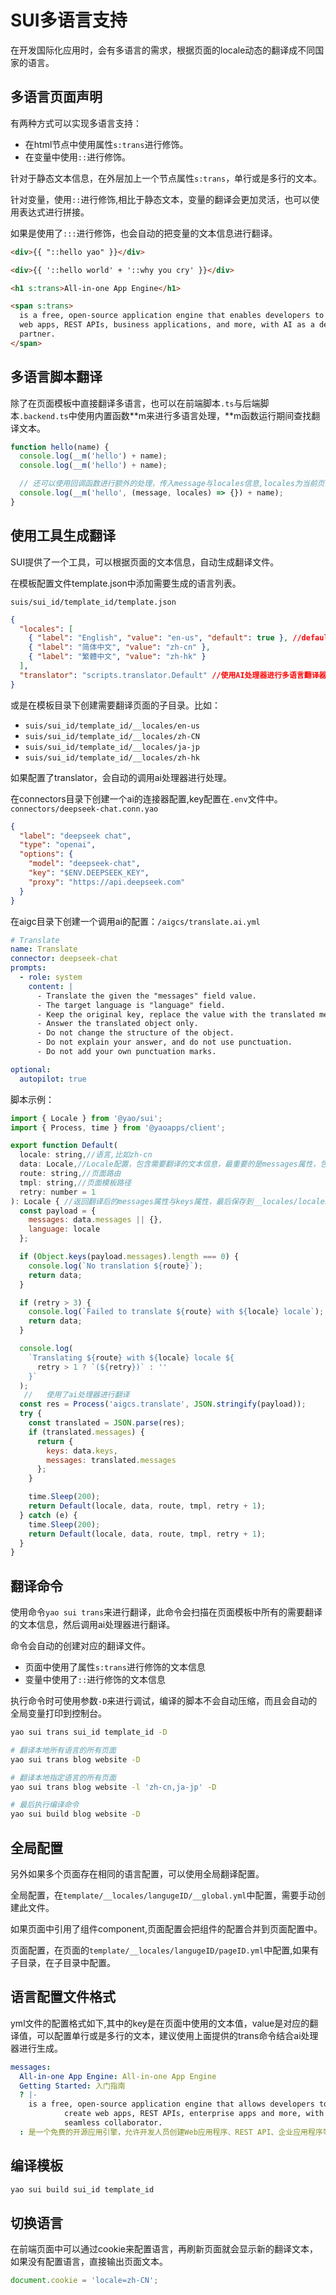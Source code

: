 # SUI多语言支持

在开发国际化应用时，会有多语言的需求，根据页面的locale动态的翻译成不同国家的语言。

## 多语言页面声明

有两种方式可以实现多语言支持：

- 在html节点中使用属性`s:trans`进行修饰。
- 在变量中使用`::`进行修饰。

针对于静态文本信息，在外层加上一个节点属性`s:trans`，单行或是多行的文本。

针对变量，使用`::`进行修饰,相比于静态文本，变量的翻译会更加灵活，也可以使用表达式进行拼接。

如果是使用了`:::`进行修饰，也会自动的把变量的文本信息进行翻译。

```html
<div>{{ "::hello yao" }}</div>

<div>{{ '::hello world' + '::why you cry' }}</div>

<h1 s:trans>All-in-one App Engine</h1>

<span s:trans>
  is a free, open-source application engine that enables developers to create
  web apps, REST APIs, business applications, and more, with AI as a development
  partner.
</span>
```

## 多语言脚本翻译

除了在页面模板中直接翻译多语言，也可以在前端脚本`.ts`与后端脚本`.backend.ts`中使用内置函数**m来进行多语言处理，**m函数运行期间查找翻译文本。

```js
function hello(name) {
  console.log(__m('hello') + name);
  console.log(__m('hello') + name);

  // 还可以使用回调函数进行额外的处理，传入message与locales信息,locales为当前页面的语言配置信息
  console.log(__m('hello', (message, locales) => {}) + name);
}
```

## 使用工具生成翻译

SUI提供了一个工具，可以根据页面的文本信息，自动生成翻译文件。

在模板配置文件template.json中添加需要生成的语言列表。

`suis/sui_id/template_id/template.json`

```json
{
  "locales": [
    { "label": "English", "value": "en-us", "default": true }, //default为true时，不会生成翻译文件
    { "label": "简体中文", "value": "zh-cn" },
    { "label": "繁體中文", "value": "zh-hk" }
  ],
  "translator": "scripts.translator.Default" //使用AI处理器进行多语言翻译器
}
```

或是在模板目录下创建需要翻译页面的子目录。比如：

- `suis/sui_id/template_id/__locales/en-us`
- `suis/sui_id/template_id/__locales/zh-CN`
- `suis/sui_id/template_id/__locales/ja-jp`
- `suis/sui_id/template_id/__locales/zh-hk`

如果配置了translator，会自动的调用ai处理器进行处理。

在connectors目录下创建一个ai的连接器配置,key配置在`.env`文件中。
`connectors/deepseek-chat.conn.yao`

```json
{
  "label": "deepseek chat",
  "type": "openai",
  "options": {
    "model": "deepseek-chat",
    "key": "$ENV.DEEPSEEK_KEY",
    "proxy": "https://api.deepseek.com"
  }
}
```

在aigc目录下创建一个调用ai的配置：`/aigcs/translate.ai.yml`

```yaml
# Translate
name: Translate
connector: deepseek-chat
prompts:
  - role: system
    content: |
      - Translate the given the "messages" field value.
      - The target language is "language" field.
      - Keep the original key, replace the value with the translated message.
      - Answer the translated object only.
      - Do not change the structure of the object.
      - Do not explain your answer, and do not use punctuation.
      - Do not add your own punctuation marks.

optional:
  autopilot: true
```

脚本示例：

```js
import { Locale } from '@yao/sui';
import { Process, time } from '@yaoapps/client';

export function Default(
  locale: string,//语言,比如zh-cn
  data: Locale,//Locale配置，包含需要翻译的文本信息，最重要的是messages属性，包含需要翻译的文本信息
  route: string,//页面路由
  tmpl: string,//页面模板路径
  retry: number = 1
): Locale { //返回翻译后的messages属性与keys属性，最后保存到__locales/localeID/pageID.yml文件中
  const payload = {
    messages: data.messages || {},
    language: locale
  };

  if (Object.keys(payload.messages).length === 0) {
    console.log(`No translation ${route}`);
    return data;
  }

  if (retry > 3) {
    console.log(`Failed to translate ${route} with ${locale} locale`);
    return data;
  }

  console.log(
    `Translating ${route} with ${locale} locale ${
      retry > 1 ? `(${retry})` : ''
    }`
  );
   //   使用了ai处理器进行翻译
  const res = Process('aigcs.translate', JSON.stringify(payload));
  try {
    const translated = JSON.parse(res);
    if (translated.messages) {
      return {
        keys: data.keys,
        messages: translated.messages
      };
    }

    time.Sleep(200);
    return Default(locale, data, route, tmpl, retry + 1);
  } catch (e) {
    time.Sleep(200);
    return Default(locale, data, route, tmpl, retry + 1);
  }
}

```

## 翻译命令

使用命令`yao sui trans`来进行翻译，此命令会扫描在页面模板中所有的需要翻译的文本信息，然后调用ai处理器进行翻译。

命令会自动的创建对应的翻译文件。

- 页面中使用了属性`s:trans`进行修饰的文本信息
- 变量中使用了`::`进行修饰的文本信息

执行命令时可使用参数`-D`来进行调试，编译的脚本不会自动压缩，而且会自动的全局变量打印到控制台。

```sh
yao sui trans sui_id template_id -D

# 翻译本地所有语言的所有页面
yao sui trans blog website -D

# 翻译本地指定语言的所有页面
yao sui trans blog website -l 'zh-cn,ja-jp' -D

# 最后执行编译命令
yao sui build blog website -D
```

## 全局配置

另外如果多个页面存在相同的语言配置，可以使用全局翻译配置。

全局配置，在`template/__locales/langugeID/__global.yml`中配置，需要手动创建此文件。

如果页面中引用了组件component,页面配置会把组件的配置合并到页面配置中。

页面配置，在页面的`template/__locales/langugeID/pageID.yml`中配置,如果有子目录，在子目录中配置。

## 语言配置文件格式

yml文件的配置格式如下,其中的key是在页面中使用的文本值，value是对应的翻译值，可以配置单行或是多行的文本，建议使用上面提供的trans命令结合ai处理器进行生成。

```yaml
messages:
  All-in-one App Engine: All-in-one App Engine
  Getting Started: 入门指南
  ? |-
    is a free, open-source application engine that allows developers to
            create web apps, REST APIs, enterprise apps and more, with AI as a
            seamless collaborator.
  : 是一个免费的开源应用引擎，允许开发人员创建Web应用程序、REST API、企业应用程序等，AI作为一个无缝的合作者。
```

## 编译模板

```sh
yao sui build sui_id template_id
```

## 切换语言

在前端页面中可以通过cookie来配置语言，再刷新页面就会显示新的翻译文本，如果没有配置语言，直接输出页面文本。

```js
document.cookie = 'locale=zh-CN';
```

